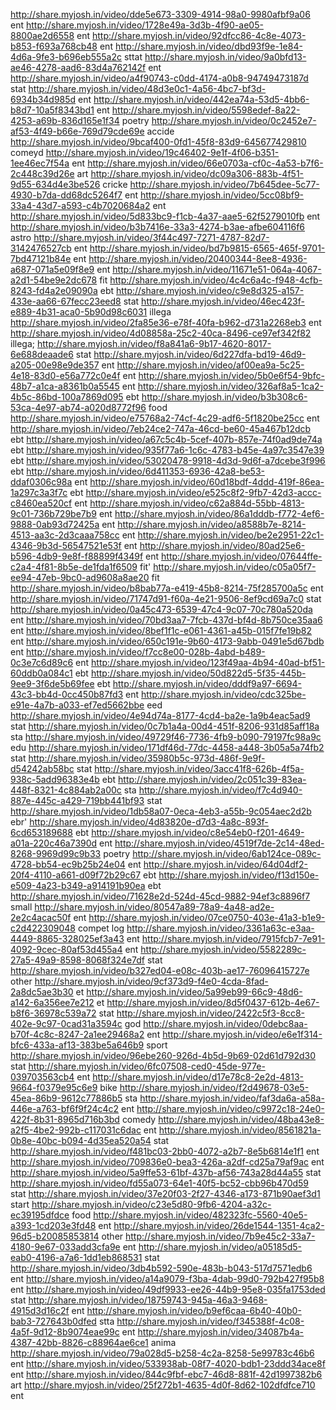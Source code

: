 http://share.myjosh.in/video/dde5e673-3309-4914-98a0-9980afbf9a06 ent
http://share.myjosh.in/video/1728e49a-3d3b-4f90-ae05-8800ae2d6558 ent
http://share.myjosh.in/video/92dfcc86-4c8e-4073-b853-f693a768cb48 ent
http://share.myjosh.in/video/dbd93f9e-1e84-4d6a-9fe3-b696eb555a2c sttat
http://share.myjosh.in/video/9a0bfd13-ae46-4278-aad6-83d4a762142f ent
http://share.myjosh.in/video/a4f90743-c0dd-4174-a0b8-94749473187d stat
http://share.myjosh.in/video/48d3e0c1-4a56-4bc7-bf3d-6934b34d985d ent
http://share.myjosh.in/video/442ea74a-53d5-4bb6-b8d7-10a5f8343bd1 ent
http://share.myjosh.in/video/5598edef-8a22-4253-a69b-836d165e1f34 poetry
http://share.myjosh.in/video/0c2452e7-af53-4f49-b66e-769d79cde69e accide
http://share.myjosh.in/video/9bcaf400-0fd1-45f8-83d9-645677429810 comeyd
http://share.myjosh.in/video/19c46402-9e1f-4f06-b351-1ee46ec7f54a ent
http://share.myjosh.in/video/66e0703a-cf0c-4a53-b7f6-2c448c39d26e art
http://share.myjosh.in/video/dc09a306-883b-4f51-9d55-634d4e3be526 cricke
http://share.myjosh.in/video/7b645dee-5c77-4930-b7da-dd68dc5264f7 ent
http://share.myjosh.in/video/5cc08bf9-33a4-43d7-a593-c4b7020684a2 ent
http://share.myjosh.in/video/5d833bc9-f1cb-4a37-aae5-62f5279010fb ent
http://share.myjosh.in/video/b3b7416e-33a3-4274-b3ae-afbe604116f6 astro
http://share.myjosh.in/video/3f44c497-7271-4787-82d7-3142476527cb ent
http://share.myjosh.in/video/bd7b9815-6565-465f-9701-7bd47121b84e ent
http://share.myjosh.in/video/20400344-8ee8-4936-a687-071a5e09f8e9 ent
http://share.myjosh.in/video/11671e51-064a-4067-a2d1-54be9e2dc678 fit
http://share.myjosh.in/video/4c4c6a4c-f948-4cfb-8243-fd4a2e09090a ebt
http://share.myjosh.in/video/c9e8d325-a157-433e-aa66-67fecc23eed8 stat
http://share.myjosh.in/video/46ec423f-e889-4b31-aca0-5b90d98c6031 illega
http://share.myjosh.in/video/2fa85e36-e78f-40fa-b962-d731a2268eb3 ent
http://share.myjosh.in/video/4d08858a-25c2-40ca-8496-ce97ef342f82 illega;
http://share.myjosh.in/video/f8a841a6-9b17-4620-8017-6e688deaade6 stat
http://share.myjosh.in/video/6d227dfa-bd19-46d9-a205-00e98e9de357 ent
http://share.myjosh.in/video/af00ea9a-5c25-4e18-83d0-e56a772c0e4f ent
http://share.myjosh.in/video/5b0e6f54-9bfc-48b7-a1ca-a8361b0a5545 ent
http://share.myjosh.in/video/326af8a5-1ca2-4b5c-86bd-100a7869d095 ebt
http://share.myjosh.in/video/b3b308c6-53ca-4e97-ab74-a020d8772f96 food
http://share.myjosh.in/video/e75768a2-74cf-4c29-adf6-5f1820be25cc ent
http://share.myjosh.in/video/7eb24ce2-747a-46cd-be60-45a467b12dcb ebt
http://share.myjosh.in/video/a67c5c4b-5cef-407b-857e-74f0ad9de74a ebt
http://share.myjosh.in/video/935f77a6-1c6c-4783-b45e-4a97c3547e39 ebt
http://share.myjosh.in/video/53020478-9918-4d3d-9d6f-a7dcebe3f996 ebt
http://share.myjosh.in/video/6d411353-6936-42a8-be53-ddaf0306c98a ent
http://share.myjosh.in/video/60d18bdf-4ddd-419f-86ea-1a297c3a3f7c ebt
http://share.myjosh.in/video/e525c8f2-9fb7-42d3-accc-c8460ea520cf ent
http://share.myjosh.in/video/c62a884d-55bb-4813-9c01-736b729be7b9 ent
http://share.myjosh.in/video/86a1dddb-f772-4ef6-9888-0ab93d72425a ent
http://share.myjosh.in/video/a8588b7e-8214-4513-aa3c-2d3caaa758cc ent
http://share.myjosh.in/video/be2e2951-22c1-4346-9b3d-56547521e53f ent
http://share.myjosh.in/video/80ad25e6-b596-4db9-9e8f-f88899f4349f ent
http://share.myjosh.in/video/07644ffe-c2a4-4f81-8b5e-de1fda1f6509 fit'
http://share.myjosh.in/video/c05a05f7-ee94-47eb-9bc0-ad9608a8ae20 fit
http://share.myjosh.in/video/b8bab77a-e419-45b8-8214-75f285700a5c ent
http://share.myjosh.in/video/71747d91-f60a-4e21-9506-8ef9cd69a7c0 stat
http://share.myjosh.in/video/0a45c473-6539-47c4-9c07-70c780a520da ent
http://share.myjosh.in/video/70bd3aa7-7fcb-437d-bf4d-8b750ce35aa6 ent
http://share.myjosh.in/video/8bef1f1c-e061-4361-a45b-015f7fe19b82 ent
http://share.myjosh.in/video/650c191e-9b60-4173-9abb-0491e5d67bdb ent
http://share.myjosh.in/video/f7cc8e00-028b-4abd-b489-0c3e7c6d89c6 ent
http://share.myjosh.in/video/123f49aa-4b94-40ad-bf51-60ddb0a084c1 ebt
http://share.myjosh.in/video/50d822d5-5f35-445b-9ee9-3f6de5b69fee ebt
http://share.myjosh.in/video/dddf9a97-6694-43c3-bb4d-0cc450b87fd3 ent
http://share.myjosh.in/video/cdc325be-e91e-4a7b-a033-ef7ed5662bbe eed
http://share.myjosh.in/video/4e94d74a-8177-4cd4-ba2e-1a9b4eac5ad9 stat
http://share.myjosh.in/video/0c7b1a4a-00d4-451f-8206-931d85aff18a sta
http://share.myjosh.in/video/49729f46-7736-4fb9-b090-79197fc98a9c edu
http://share.myjosh.in/video/171df46d-77dc-4458-a448-3b05a5a74fb2 stat
http://share.myjosh.in/video/35980b5c-973d-486f-9e9f-d54242ab58bc stat
http://share.myjosh.in/video/3acc41f8-626b-4f5a-938c-5add96383e4b ebt
http://share.myjosh.in/video/2c051c39-83ea-448f-8321-4c884ab2a00c sta
http://share.myjosh.in/video/f7c4d940-887e-445c-a429-719bb441bf93 stat
http://share.myjosh.in/video/1db58a07-0eca-4eb3-a55b-9c054aec2d2b ebr'
http://share.myjosh.in/video/4d83820e-d7d3-4a8c-893f-6cd653189688 ebt
http://share.myjosh.in/video/c8e54eb0-f201-4649-a01a-220c46a7390d ent
http://share.myjosh.in/video/4519f7de-2c14-48ed-8268-9969d99c9b33 poetry
http://share.myjosh.in/video/6ab124ce-089c-4728-bb54-ec9b25b24e04 ent
http://share.myjosh.in/video/64d04df2-20f4-4110-a661-d09f72b29c67 ebt
http://share.myjosh.in/video/f13d150e-e509-4a23-b349-a914191b90ea ebt
http://share.myjosh.in/video/71628e2d-524d-45cd-9882-94ef3c8896f7 small
http://share.myjosh.in/video/80547a89-78a9-4a48-ad2e-2e2c4acac50f ent
http://share.myjosh.in/video/07ce0750-403e-41a3-b1e9-c2d422309048 compet log
http://share.myjosh.in/video/3361a63c-e3aa-4449-8865-328025ef3a43 ent
http://share.myjosh.in/video/7915fcb7-7e91-4092-9cec-80af53d455a4 ent
http://share.myjosh.in/video/5582289c-27a5-49a9-8598-8068f324e7df stat
http://share.myjosh.in/video/b327ed04-e08c-403b-ae17-76096415727e  other
http://share.myjosh.in/video/9cf373d9-f4e0-4cda-8fad-2a8dc5ae3b30 et
http://share.myjosh.in/video/5a99eb99-66c9-48d6-a142-6a356ee7e212 et
http://share.myjosh.in/video/8d5f0437-612b-4e67-b8f6-36978c539a72 stat
http://share.myjosh.in/video/2422c5f3-8cc8-402e-9c97-0cad31a3594c god
http://share.myjosh.in/video/0debc8aa-b70f-4c8c-8247-2a1ee29468a2 ent
http://share.myjosh.in/video/e6e1f314-bfc6-433a-af13-383be5a646b9 sport
http://share.myjosh.in/video/96ebe260-926d-4b5d-9b69-02d61d792d30 stat
http://share.myjosh.in/video/6fc07508-ced0-45de-977e-039703563cb4 ent
http://share.myjosh.in/video/d17e78c8-2e2d-4813-9664-f0379e95c6e9 bike
http://share.myjosh.in/video/f2d49678-03e5-45ea-86b9-9612c77886b5 sta
http://share.myjosh.in/video/faf3da6a-a58a-446e-a763-bf6f9f24c4c2 ent
http://share.myjosh.in/video/c9972c18-24e0-422f-8b31-8965d716b3bd comedy
http://share.myjosh.in/video/48ba43e8-a2f5-4be2-992b-c117031c6dac ent
http://share.myjosh.in/video/8561821a-0b8e-40bc-b094-4d35ea520a54 stat
http://share.myjosh.in/video/f481bc03-2bb0-4072-a2b7-8e5b6814e1f1 ent
http://share.myjosh.in/video/709836e0-bea3-426a-a2df-cd25a79af9ac ent
http://share.myjosh.in/video/5a9ffe53-61bf-437b-af56-743a28d44a55 stat
http://share.myjosh.in/video/fd55a073-64e1-40f5-bc52-cbb96b470d59 stat
http://share.myjosh.in/video/37e20f03-2f27-4346-a173-871b90aef3d1 start
http://share.myjosh.in/video/c23e5d80-9fb6-4204-a32c-ec39195dfdce food
http://share.myjosh.in/video/482323fc-5560-40e5-a393-1cd203e3fd48 ent
http://share.myjosh.in/video/26de1544-1351-4ca2-96d5-b20085853814 other
http://share.myjosh.in/video/7b9e45c2-33a7-4180-9e67-033add3cfa9e ent
http://share.myjosh.in/video/a05185d5-eab0-4196-a7a6-1dd1eb868531 stat
http://share.myjosh.in/video/3db4b592-590e-483b-b043-517d7571edb6 ent
http://share.myjosh.in/video/a14a9079-f3ba-4dab-99d0-792b427f95b8 ent
http://share.myjosh.in/video/49df9933-ee26-44b9-95e8-035fa1753ded stat
http://share.myjosh.in/video/18759743-945a-46a3-9468-4915d3d16c2f ent
http://share.myjosh.in/video/b9ef6caa-6b40-40b0-bab3-727643b0dfed stta
http://share.myjosh.in/video/f345388f-4c08-4a5f-9d12-8b9074eae99c ent
http://share.myjosh.in/video/34087b4a-4387-42bb-8826-c88964ae6ce1 anima
http://share.myjosh.in/video/79a028d5-b258-4c2a-8258-5e99783c46b6 ent
http://share.myjosh.in/video/533938ab-08f7-4020-bdb1-23ddd34ace8f ent
http://share.myjosh.in/video/844c9fbf-ebc7-46d8-881f-42d1997382b6 art
http://share.myjosh.in/video/25f272b1-4635-4d0f-8d62-102dfdfce710 ent
